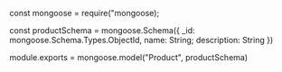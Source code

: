 const mongoose = require("mongoose);

<!-- Create model -->
const productSchema = mongoose.Schema({
    _id:  mongoose.Schema.Types.ObjectId,
    name: String;
    description: String
})

module.exports = mongoose.model("Product", productSchema)